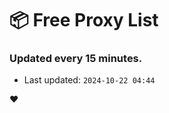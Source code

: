 # :package: Free Proxy List
### Updated every 15 minutes.

- Last updated: `2024-10-22 04:44`

:heart:

